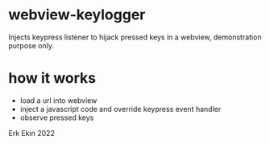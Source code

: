 # webview-keylogger
Injects keypress listener to hijack pressed keys in a webview, demonstration purpose only.

# how it works
- load a url into webview
- inject a javascript code and override keypress event handler
- observe pressed keys


Erk Ekin 2022